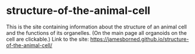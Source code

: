 # structure-of-the-animal-cell
This is the site containing information about the structure of an animal cell and the functions of its organelles.
(On the main page all organoids on the cell are clickable.)
Link to the site: https://jamesborned.github.io/structure-of-the-animal-cell/
